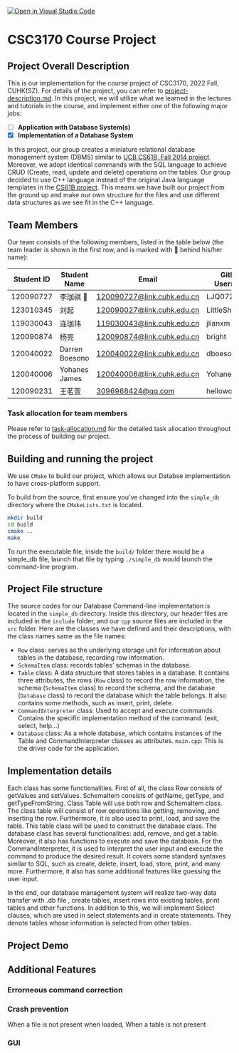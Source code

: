 [![Open in Visual Studio Code](https://classroom.github.com/assets/open-in-vscode-c66648af7eb3fe8bc4f294546bfd86ef473780cde1dea487d3c4ff354943c9ae.svg)](https://classroom.github.com/online_ide?assignment_repo_id=9475714&assignment_repo_type=AssignmentRepo)
# CSC3170 Course Project

## Project Overall Description

This is our implementation for the course project of CSC3170, 2022 Fall, CUHK(SZ). For details of the project, you can refer to [project-description.md](project-description.md). In this project, we will utilize what we learned in the lectures and tutorials in the course, and implement either one of the following major jobs:

- [ ] **Application with Database System(s)**
- [x] **Implementation of a Database System**

In this project, our group creates a miniature relational database management system (DBMS) similar to [UCB CS61B, Fall 2014 project](https://inst.eecs.berkeley.edu/~cs61b/fa14/hw/proj1.pdf). Moreover, we adopt identical commands with the SQL language to achieve CRUD (Create, read, update and delete) operations on the tables. Our group decided to use C++ language instead of the original Java language templates in the [CS61B project](https://inst.eecs.berkeley.edu/~cs61b/fa14/hw/code/proj1/). This means we have built our project from the ground up and make our own structure for the files and use different data structures as we see fit in the C++ language. 


## Team Members

Our team consists of the following members, listed in the table below (the team leader is shown in the first row, and is marked with 🚩 behind his/her name):

<!-- change the info below to be the real case -->

| Student ID | Student Name | Email | Github Username |
| ---------- | ------------ | ------------------------- | -----------------------|
| 120090727  | 李珈祺 🚩      | 120090727@link.cuhk.edu.cn        |LJQ0727|
| 123010345  | 刘起         | 120090027@link.cuhk.edu.cn          |LittleShaco|
| 119030043  | 连珈玮         | 119030043@link.cuhk.edu.cn        |jlianxm|
| 120090874  |  杨亮 | 120090874@link.cuhk.edu.cn            | bright |
| 120040022  | Darren Boesono         | 120040022@link.cuhk.edu.cn            | dboesono|
| 120040006  |Yohanes James   | 120040006@link.cuhk.edu.cn        | YohanesJames|
| 120090231  |王茗萱   | 3096968424@qq.com       | helloworldlgu|

### Task allocation for team members
Please refer to [task-allocation.md](task-allocation.md) for the detailed task allocation throughout the process of building our project.

## Building and running the project
We use `CMake` to build our project, which allows our Databse implementation to have cross-platform support. 

To build from the source, first ensure you've changed into the `simple_db` directory where the `CMakeLists.txt` is located.

```bash
mkdir build
cd build
cmake ..
make
```

To run the executable file, inside the `build/` folder there would be a simple_db file, launch that file by typing `./simple_db` would launch the command-line program.

## Project File structure

The source codes for our Database Command-line implementation is located in the `simple_db` directory. Inside this directory, our header files are included in the `include` folder, and our `cpp` source files are included in the `src` folder. Here are the classes we have defined and their descriptions, with the class names same as the file names:

- `Row` class: serves as the underlying storage unit for information about tables in the database, recording row information.
- `SchemaItem` class: records tables’ schemas in the database.
- `Table` class: A data structure that stores tables in a database. It contains three attributes, the rows (`Row` class) to record the row information, the schema (`SchemaItem` class) to record the schema, and the database (`Database` class) to record the database which the table belongs. It also contains some methods, such as insert, print, delete.
- `CommandInterpreter` class: Used to accept and execute commands. Contains the specific implementation method of the command. (exit, select, help…)
- `Database` class: As a whole database, which contains instances of the Table and CommandInterpreter classes as attributes.
`main.cpp`: This is the driver code for the application.

## Implementation details
Each class has some functionalities. First of all, the class Row consists of getValues and setValues. SchemaItem consists of getName, getType, and getTypeFromString. Class Table will use both row and SchemaItem class. The class table will consist of row operations like getting, removing, and inserting the row. Furthermore, it is also used to print, load, and save the table. This table class will be used to construct the database class. The database class has several functionalities: add, remove, and get a table. Moreover, it also has functions to execute and save the database. For the CommandInterpreter, it is used to interpret the user input and execute the command to produce the desired result. It covers some standard syntaxes similar to SQL, such as create, delete, insert, load, store, print, and many more. Furthermore, it also has some additional features like guessing the user input.

In the end, our database management system will realize two-way data transfer with .db file , create tables, insert rows into existing tables, print tables and other functions. In addition to this, we will implement Select clauses, which are used in select statements and in create statements. They denote tables whose information is selected from other tables. 

## Project Demo
<!-- include screenshots -->

## Additional Features
### Errorneous command correction
### Crash prevention
When a file is not present when loaded, 
When a table is not present
### GUI
<!-- Please fill in  -->





